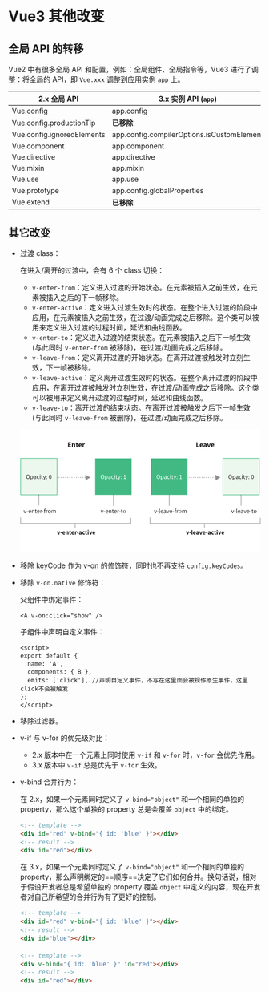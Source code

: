 # Vue3 其他改变

## 全局 API 的转移

Vue2 中有很多全局 API 和配置，例如：全局组件、全局指令等，Vue3 进行了调整：将全局的 API，即 `Vue.xxx` 调整到应用实例 `app` 上。

| 2.x 全局 API               | 3.x 实例 API (`app`)                       |
| -------------------------- | ------------------------------------------ |
| Vue.config                 | app.config                                 |
| Vue.config.productionTip   | **已移除**                                 |
| Vue.config.ignoredElements | app.config.compilerOptions.isCustomElement |
| Vue.component              | app.component                              |
| Vue.directive              | app.directive                              |
| Vue.mixin                  | app.mixin                                  |
| Vue.use                    | app.use                                    |
| Vue.prototype              | app.config.globalProperties                |
| Vue.extend                 | **已移除**                                 |

## 其它改变

- 过渡 class：

  在进入/离开的过渡中，会有 6 个 class 切换：

  - `v-enter-from`：定义进入过渡的开始状态。在元素被插入之前生效，在元素被插入之后的下一帧移除。
  - `v-enter-active`：定义进入过渡生效时的状态。在整个进入过渡的阶段中应用，在元素被插入之前生效，在过渡/动画完成之后移除。这个类可以被用来定义进入过渡的过程时间，延迟和曲线函数。
  - `v-enter-to`：定义进入过渡的结束状态。在元素被插入之后下一帧生效 (与此同时 `v-enter-from` 被移除)，在过渡/动画完成之后移除。
  - `v-leave-from`：定义离开过渡的开始状态。在离开过渡被触发时立刻生效，下一帧被移除。
  - `v-leave-active`：定义离开过渡生效时的状态。在整个离开过渡的阶段中应用，在离开过渡被触发时立刻生效，在过渡/动画完成之后移除。这个类可以被用来定义离开过渡的过程时间，延迟和曲线函数。
  - `v-leave-to`：离开过渡的结束状态。在离开过渡被触发之后下一帧生效 (与此同时 `v-leave-from` 被删除)，在过渡/动画完成之后移除。

  ![Transition Diagram](./images/transitions.svg)

- 移除 keyCode 作为 v-on 的修饰符，同时也不再支持 `config.keyCodes`。

- 移除 `v-on.native` 修饰符：

  父组件中绑定事件：

  ```vue
  <A v-on:click="show" />
  ```

  子组件中声明自定义事件：

  ```vue
  <script>
  export default {
    name: 'A',
    components: { B },
    emits: ['click'], //声明自定义事件，不写在这里面会被视作原生事件，这里click不会被触发
  };
  </script>
  ```

- 移除过滤器。

- v-if 与 v-for 的优先级对比：

  - 2.x 版本中在一个元素上同时使用 `v-if` 和 `v-for` 时，`v-for` 会优先作用。
  - 3.x 版本中 `v-if` 总是优先于 `v-for` 生效。

- v-bind 合并行为：

  在 2.x，如果一个元素同时定义了 `v-bind="object"` 和一个相同的单独的 property，那么这个单独的 property 总是会覆盖 `object` 中的绑定。

  ```html
  <!-- template -->
  <div id="red" v-bind="{ id: 'blue' }"></div>
  <!-- result -->
  <div id="red"></div>
  ```

  在 3.x，如果一个元素同时定义了 `v-bind="object"` 和一个相同的单独的 property，那么声明绑定的==顺序==决定了它们如何合并。换句话说，相对于假设开发者总是希望单独的 property 覆盖 `object` 中定义的内容，现在开发者对自己所希望的合并行为有了更好的控制。

  ```html
  <!-- template -->
  <div id="red" v-bind="{ id: 'blue' }"></div>
  <!-- result -->
  <div id="blue"></div>

  <!-- template -->
  <div v-bind="{ id: 'blue' }" id="red"></div>
  <!-- result -->
  <div id="red"></div>
  ```
